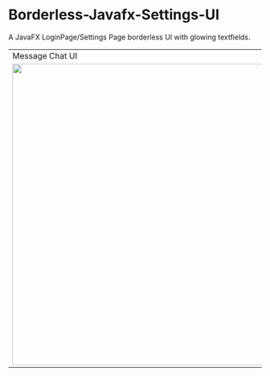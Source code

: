 # Borderless-Javafx-Settings-UI
A JavaFX LoginPage/Settings Page borderless UI with glowing textfields. 

<table>
  <tr>
    <td>Message Chat UI</td>
     
  </tr>
  <tr>
    <td><img src="https://user-images.githubusercontent.com/60043003/97089297-6d322980-1654-11eb-90eb-1d1a4b5d5018.png" width=600 height=600></td>
    
  </tr>
 </table>

